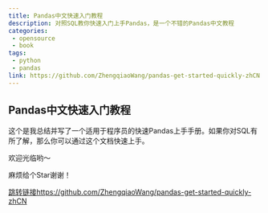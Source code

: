 ```yaml
---
title: Pandas中文快速入门教程
description: 对照SQL教你快速入门上手Pandas，是一个不错的Pandas中文教程
categories:
 - opensource
 - book
tags:
 - python
 - pandas
link: https://github.com/ZhengqiaoWang/pandas-get-started-quickly-zhCN
---
```


## Pandas中文快速入门教程

这个是我总结并写了一个适用于程序员的快速Pandas上手手册。如果你对SQL有所了解，那么你可以通过这个文档快速上手。

欢迎光临哟～

麻烦给个Star谢谢！

[跳转链接https://github.com/ZhengqiaoWang/pandas-get-started-quickly-zhCN](https://github.com/ZhengqiaoWang/pandas-get-started-quickly-zhCN)
